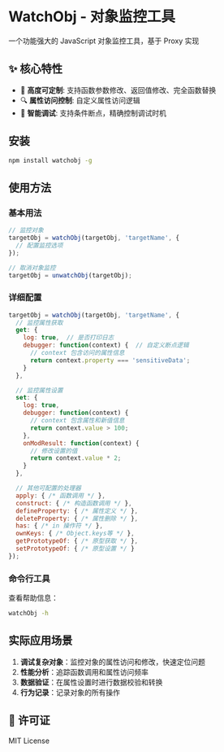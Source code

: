 # WatchObj - 对象监控工具

一个功能强大的 JavaScript 对象监控工具，基于 Proxy 实现

## ✨ 核心特性

- 🎯 **高度可定制**: 支持函数参数修改、返回值修改、完全函数替换
- 🔍 **属性访问控制**: 自定义属性访问逻辑
- 🐛 **智能调试**: 支持条件断点，精确控制调试时机

## 安装

```bash
npm install watchobj -g
```

## 使用方法

### 基本用法

```javascript
// 监控对象
targetObj = watchObj(targetObj, 'targetName', {
  // 配置监控选项
});

// 取消对象监控
targetObj = unwatchObj(targetObj);
```

### 详细配置

```javascript
targetObj = watchObj(targetObj, 'targetName', {
  // 监控属性获取
  get: {
    log: true,  // 是否打印日志
    debugger: function(context) {  // 自定义断点逻辑
      // context 包含访问的属性信息
      return context.property === 'sensitiveData';
    }
  },

  // 监控属性设置
  set: {
    log: true,
    debugger: function(context) {
      // context 包含属性和新值信息
      return context.value > 100;
    },
    onModResult: function(context) {
      // 修改设置的值
      return context.value * 2;
    }
  },

  // 其他可配置的处理器
  apply: { /* 函数调用 */ },
  construct: { /* 构造函数调用 */ },
  defineProperty: { /* 属性定义 */ },
  deleteProperty: { /* 属性删除 */ },
  has: { /* in 操作符 */ },
  ownKeys: { /* Object.keys等 */ },
  getPrototypeOf: { /* 原型获取 */ },
  setPrototypeOf: { /* 原型设置 */ }
});
```

### 命令行工具

查看帮助信息：

```bash
watchObj -h
```

## 实际应用场景

1. **调试复杂对象**：监控对象的属性访问和修改，快速定位问题
2. **性能分析**：追踪函数调用和属性访问频率
3. **数据验证**：在属性设置时进行数据校验和转换
4. **行为记录**：记录对象的所有操作

## 📄 许可证

MIT License